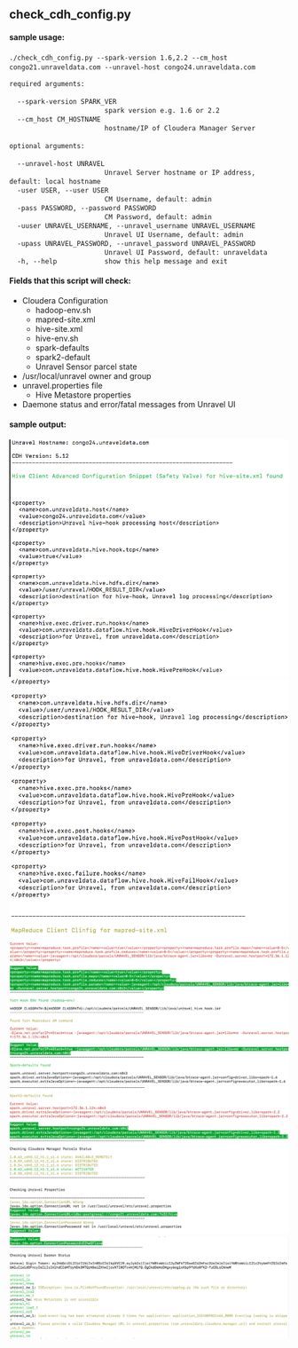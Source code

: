 ## check_cdh_config.py

#### sample usage:
`./check_cdh_config.py --spark-version 1.6,2.2 --cm_host congo21.unraveldata.com --unravel-host congo24.unraveldata.com`

```
required arguments:

  --spark-version SPARK_VER
                        spark version e.g. 1.6 or 2.2
  --cm_host CM_HOSTNAME
                        hostname/IP of Cloudera Manager Server

optional arguments:

  --unravel-host UNRAVEL
                        Unravel Server hostname or IP address, default: local hostname
  -user USER, --user USER
                        CM Username, default: admin
  -pass PASSWORD, --password PASSWORD
                        CM Password, default: admin
  -uuser UNRAVEL_USERNAME, --unravel_username UNRAVEL_USERNAME
                        Unravel UI Username, default: admin
  -upass UNRAVEL_PASSWORD, --unravel_password UNRAVEL_PASSWORD
                        Unravel UI Password, default: unraveldata
  -h, --help            show this help message and exit
 ```

#### Fields that this script will check:
* Cloudera Configuration
    * hadoop-env.sh
    * mapred-site.xml
    * hive-site.xml
    * hive-env.sh
    * spark-defaults
    * spark2-default
    * Unravel Sensor parcel state
* /usr/local/unravel owner and group
* unravel.properties file
    * Hive Metastore properties
* Daemone status and error/fatal messages from Unravel UI


#### sample output:
![img1](screenshot/20180428-201238.png)
![img2](screenshot/20180428-201352.png)
![img3](screenshot/20180428-201418.png)
![img4](screenshot/20180428-201510.png)
![img5](screenshot/20180428-201535.png)
